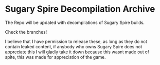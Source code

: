 # Sugary Spire Decompilation Archive
 

The Repo will be updated with decompilations of Sugary Spire builds.


Check the branches!


I believe that I have permission to release these, as long as they do not contain leaked content,
if anybody who owns Sugary Spire does not appreciate this I will gladly take it down because this wasnt made out of spite,
this was made for appreciation of the game.
